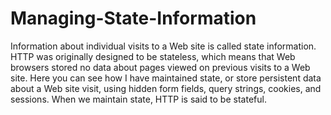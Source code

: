 # Managing-State-Information
Information about individual visits to a Web site is called state  information. HTTP was originally designed to be stateless, which means that Web browsers stored no data about pages viewed on previous visits to a Web site. Here you can see how I have maintained state, or store persistent data about a Web site visit, using hidden form fields, query strings, cookies, and sessions. When we maintain state, HTTP is said to be stateful.
